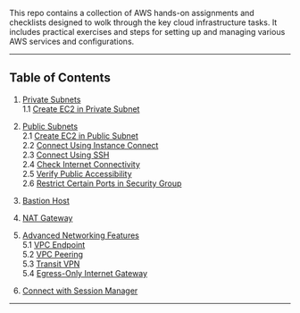 
This repo contains a collection of AWS hands-on assignments and checklists designed to wolk through the key cloud infrastructure tasks. It includes practical exercises and steps for setting up and managing various AWS services and configurations.

----

## Table of Contents

1. [Private Subnets](#private-subnets)  
   1.1 [Create EC2 in Private Subnet](#create-ec2-in-private-subnet)

2. [Public Subnets](#public-subnets)  
   2.1 [Create EC2 in Public Subnet](#create-ec2-in-public-subnet)  
   2.2 [Connect Using Instance Connect](#connect-using-instance-connect)  
   2.3 [Connect Using SSH](#connect-using-ssh)  
   2.4 [Check Internet Connectivity](#check-internet-connectivity)  
   2.5 [Verify Public Accessibility](#verify-public-accessibility)  
   2.6 [Restrict Certain Ports in Security Group](#restrict-certain-ports-in-security-group)

3. [Bastion Host](#bastion-host)

4. [NAT Gateway](#nat-gateway)

5. [Advanced Networking Features](#advanced-networking-features)  
   5.1 [VPC Endpoint](#vpc-endpoint)  
   5.2 [VPC Peering](#vpc-peering)  
   5.3 [Transit VPN](#transit-vpn)  
   5.4 [Egress-Only Internet Gateway](#egress-only-internet-gateway)

6. [Connect with Session Manager](#connect-with-session-manager)

---